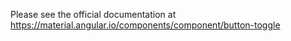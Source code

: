 Please see the official documentation at https://material.angular.io/components/component/button-toggle